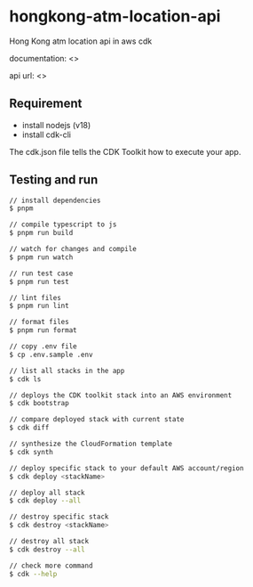 # hongkong-atm-location-api

Hong Kong atm location api in aws cdk

documentation: <>

api url: <>

## Requirement

- install nodejs (v18)
- install cdk-cli

The cdk.json file tells the CDK Toolkit how to execute your app.

## Testing and run

```zsh
// install dependencies
$ pnpm

// compile typescript to js
$ pnpm run build

// watch for changes and compile
$ pnpm run watch

// run test case
$ pnpm run test

// lint files
$ pnpm run lint

// format files
$ pnpm run format
```

```zsh
// copy .env file
$ cp .env.sample .env

// list all stacks in the app
$ cdk ls

// deploys the CDK toolkit stack into an AWS environment
$ cdk bootstrap

// compare deployed stack with current state
$ cdk diff

// synthesize the CloudFormation template
$ cdk synth

// deploy specific stack to your default AWS account/region
$ cdk deploy <stackName>

// deploy all stack
$ cdk deploy --all

// destroy specific stack
$ cdk destroy <stackName>

// destroy all stack
$ cdk destroy --all

// check more command
$ cdk --help
```
